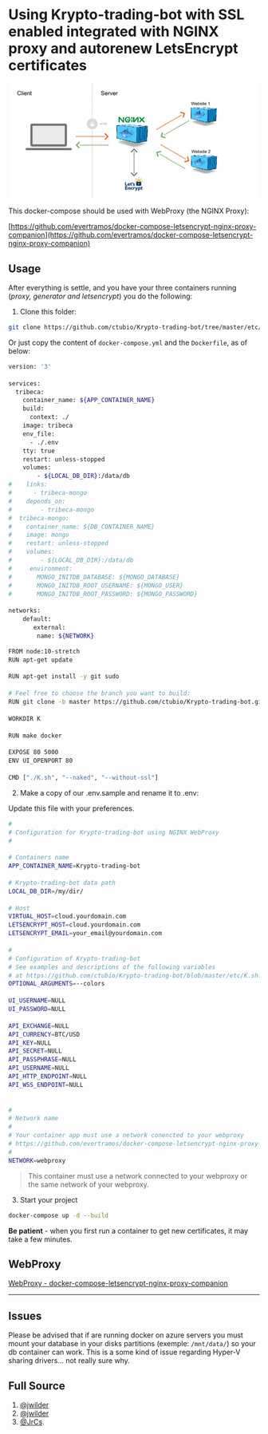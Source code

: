 # Using Krypto-trading-bot with SSL enabled integrated with NGINX proxy and autorenew LetsEncrypt certificates

![Krypto-trading-bot-docker-letsencrypt](https://github.com/evertramos/images/raw/master/webproxy.jpg)

This docker-compose should be used with WebProxy (the NGINX Proxy):

[https://github.com/evertramos/docker-compose-letsencrypt-nginx-proxy-companion](https://github.com/evertramos/docker-compose-letsencrypt-nginx-proxy-companion)


## Usage

After everything is settle, and you have your three containers running (_proxy, generator and letsencrypt_) you do the following:

1. Clone this folder:

```bash
git clone https://github.com/ctubio/Krypto-trading-bot/tree/master/etc/docker-compose
```

Or just copy the content of `docker-compose.yml` and the `Dockerfile`, as of below:

```bash
version: '3'

services:
  tribeca:
    container_name: ${APP_CONTAINER_NAME}
    build:
      context: ./
    image: tribeca
    env_file:
      - ./.env
    tty: true
    restart: unless-stopped
    volumes:
        - ${LOCAL_DB_DIR}:/data/db
#    links:
#      - tribeca-mongo
#    depends_on:
#        - tribeca-mongo
#  tribeca-mongo:
#    container_name: ${DB_CONTAINER_NAME}
#    image: mongo
#    restart: unless-stopped
#    volumes:
#        - ${LOCAL_DB_DIR}:/data/db
#     environment:
#       MONGO_INITDB_DATABASE: ${MONGO_DATABASE}
#       MONGO_INITDB_ROOT_USERNAME: ${MONGO_USER}
#       MONGO_INITDB_ROOT_PASSWORD: ${MONGO_PASSWORD}

networks:
    default:
       external:
        name: ${NETWORK}
```

```bash
FROM node:10-stretch
RUN apt-get update

RUN apt-get install -y git sudo

# Feel free to choose the branch you want to build:
RUN git clone -b master https://github.com/ctubio/Krypto-trading-bot.git K

WORKDIR K

RUN make docker

EXPOSE 80 5000
ENV UI_OPENPORT 80

CMD ["./K.sh", "--naked", "--without-ssl"]
```

2. Make a copy of our .env.sample and rename it to .env:

Update this file with your preferences.

```bash
#
# Configuration for Krypto-trading-bot using NGINX WebProxy
#

# Containers name
APP_CONTAINER_NAME=Krypto-trading-bot

# Krypto-trading-bot data path
LOCAL_DB_DIR=/my/dir/

# Host
VIRTUAL_HOST=cloud.yourdomain.com
LETSENCRYPT_HOST=cloud.yourdomain.com
LETSENCRYPT_EMAIL=your_email@yourdomain.com

#
# Configuration of Krypto-trading-bot
# See examples and descriptions of the following variables
# at https://github.com/ctubio/Krypto-trading-bot/blob/master/etc/K.sh.dist
OPTIONAL_ARGUMENTS=--colors

UI_USERNAME=NULL
UI_PASSWORD=NULL

API_EXCHANGE=NULL
API_CURRENCY=BTC/USD
API_KEY=NULL
API_SECRET=NULL
API_PASSPHRASE=NULL
API_USERNAME=NULL
API_HTTP_ENDPOINT=NULL
API_WSS_ENDPOINT=NULL


#
# Network name
#
# Your container app must use a network conencted to your webproxy
# https://github.com/evertramos/docker-compose-letsencrypt-nginx-proxy-companion
#
NETWORK=webproxy
```

>This container must use a network connected to your webproxy or the same network of your webproxy.

3. Start your project

```bash
docker-compose up -d --build
```

**Be patient** - when you first run a container to get new certificates, it may take a few minutes.

## WebProxy

[WebProxy - docker-compose-letsencrypt-nginx-proxy-companion](https://github.com/evertramos/docker-compose-letsencrypt-nginx-proxy-companion)

----

## Issues

Please be advised that if are running docker on azure servers you must mount your database in your disks partitions (exemple: `/mnt/data/`) so your db container can work. This is a some kind of issue regarding Hyper-V sharing drivers... not really sure why.


## Full Source

1. [@jwilder](https://github.com/jwilder/nginx-proxy)
2. [@jwilder](https://github.com/jwilder/docker-gen)
3. [@JrCs](https://github.com/JrCs/docker-letsencrypt-nginx-proxy-companion).
